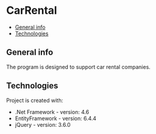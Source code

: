 # CarRental 

* [General info](#general-info)
* [Technologies](#technologies)

## General info
The program is designed to support car rental companies.


## Technologies
Project is created with:

* .Net Framework - version: 4.6
* EntityFramework - version: 6.4.4
* jQuery - version: 3.6.0
